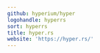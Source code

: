```yaml
---
github: hyperium/hyper
logohandle: hyperrs
sort: hyperrs
title: hyper.rs
website: 'https://hyper.rs/'
---
```

